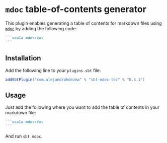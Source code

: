 # `mdoc` table-of-contents generator

This plugin enables generating a table of contents for markdown files using [`mdoc`](https://scalameta.org/mdoc/) by adding the following code:

````markdown
```scala mdoc:toc
```
````

## Installation

Add the following line to your `plugins.sbt` file:

```sbt
addSbtPlugin("com.alejandrohdezma" % "sbt-mdoc-toc" % "0.4.1")
```

## Usage

Just add the following where you want to add the table of contents in your markdown file:

````markdown
```scala mdoc:toc
```
````

And run `sbt mdoc`.
